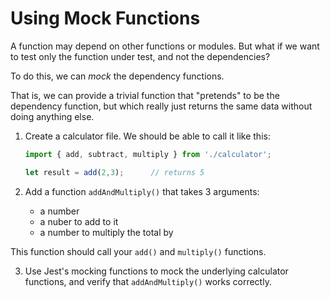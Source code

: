 # Using Mock Functions

A function may depend on other functions or modules.
But what if we want to test only the function under test, and not the dependencies?

To do this, we can _mock_ the dependency functions.

That is, we can provide a trivial function that "pretends" to be the dependency function, but which really just returns the same data without doing anything else.

1. Create a calculator file. We should be able to call it
   like this:

    ``` javascript
    import { add, subtract, multiply } from './calculator';

    let result = add(2,3);      // returns 5
    ```

2. Add a function `addAndMultiply()` that takes 3 arguments:

    - a number
    - a nuber to add to it
    - a number to multiply the total by

  This function should call your `add()` and `multiply()`
  functions.

3. Use Jest's mocking functions to mock the underlying
   calculator functions, and verify that `addAndMultiply()`
   works correctly.


